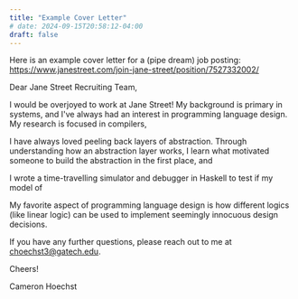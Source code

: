 ```yaml
---
title: "Example Cover Letter"
# date: 2024-09-15T20:58:12-04:00
draft: false
---
```


Here is an example cover letter for a (pipe dream) job posting: https://www.janestreet.com/join-jane-street/position/7527332002/

Dear Jane Street Recruiting Team,

I would be overjoyed to work at Jane Street! My background is primary in systems, and I've always had an interest in programming language design.
My research is focused in compilers, 

I have always loved peeling back layers of abstraction. Through understanding how an abstraction layer works, I learn what motivated someone to build
the abstraction in the first place, and 

I wrote a time-travelling simulator and debugger in Haskell to test if my model of 

My favorite aspect of programming language design is how different logics (like linear logic) can be used to implement seemingly innocuous design decisions.

If you have any further questions, please reach out to me at choechst3@gatech.edu.

Cheers!

Cameron Hoechst

